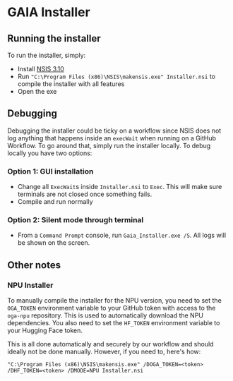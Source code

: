 # GAIA Installer

## Running the installer

To run the installer, simply:
* Install [NSIS 3.10](https://prdownloads.sourceforge.net/nsis/nsis-3.10-setup.exe?download)
* Run `"C:\Program Files (x86)\NSIS\makensis.exe" Installer.nsi` to compile the installer with all features
* Open the exe

## Debugging

Debugging the installer could be ticky on a workflow since NSIS does not log anything that happens inside an `execWait` when running on a GitHub Workflow. To go around that, simply run the installer locally. To debug locally you have two options:

### Option 1: GUI installation
* Change all `ExecWait`s inside `Installer.nsi` to `Exec`. This will make sure terminals are not closed once something fails.
* Compile and run normally

### Option 2: Silent mode through terminal
* From a `Command Prompt` console, run `Gaia_Installer.exe /S`. All logs will be shown on the screen.


## Other notes

### NPU Installer

To manually compile the installer for the NPU version, you need to set the `OGA_TOKEN` environment variable to your GitHub token with access to the `oga-npu` repository. This is used to automatically download the NPU dependencies. You also need to set the `HF_TOKEN` environment variable to your Hugging Face token.

This is all done automatically and securely by our workflow and should ideally not be done manually. However, if you need to, here's how:

`"C:\Program Files (x86)\NSIS\makensis.exe" /DOGA_TOKEN=<token> /DHF_TOKEN=<token> /DMODE=NPU Installer.nsi`
